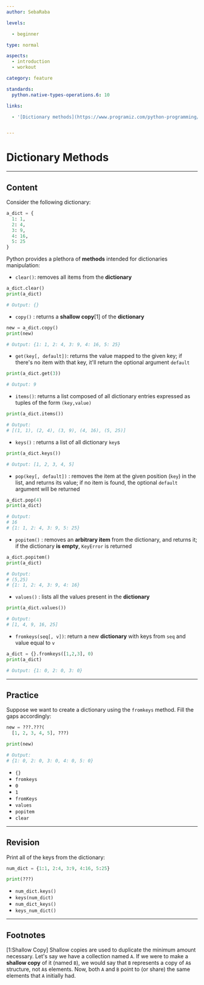 ```yaml
---
author: SebaRaba

levels:

  - beginner

type: normal

aspects:
  - introduction
  - workout

category: feature

standards:
  python.native-types-operations.6: 10

links:

  - '[Dictionary methods](https://www.programiz.com/python-programming/dictionary){website}'


---
```


# Dictionary Methods

---
## Content

Consider the following dictionary:

```python
a_dict = {
  1: 1,
  2: 4,
  3: 9, 
  4: 16, 
  5: 25
}
```

Python provides a plethora of **methods** intended for dictionaries manipulation:

- `clear()`: removes all items from the **dictionary**

```python
a_dict.clear()
print(a_dict)

# Output: {}
```

- `copy()` : returns a **shallow copy**[1] of the **dictionary**

```python
new = a_dict.copy()
print(new)

# Output: {1: 1, 2: 4, 3: 9, 4: 16, 5: 25}
```

- `get(key[, default])`: returns the value mapped to the given key; if there's no item with that key, it'll return the optional argument `default`

```py
print(a_dict.get(3))

# Output: 9
```

- `items()`: returns a list composed of all dictionary entries expressed as tuples of the form `(key,value)`

```py
print(a_dict.items())

# Output:
# [(1, 1), (2, 4), (3, 9), (4, 16), (5, 25)]
```

- `keys()` : returns a list of all dictionary `key`s

```py
print(a_dict.keys())

# Output: [1, 2, 3, 4, 5]
```

- `pop(key[, default])` : removes the item at the given position (`key`) in the list, and returns its value; if no item is found, the optional `default` argument will be returned

```py
a_dict.pop(4)
print(a_dict)

# Output:
# 16
# {1: 1, 2: 4, 3: 9, 5: 25}
```

- `popitem()` : removes an **arbitrary item** from the dictionary, and returns it; if the dictionary **is empty**, `KeyError` is returned 

```py
a_dict.popitem()
print(a_dict)

# Output:
# (5,25)
# {1: 1, 2: 4, 3: 9, 4: 16}
```

- `values()` : lists all the values present in the **dictionary**

```py
print(a_dict.values())

# Output:
# [1, 4, 9, 16, 25]
```

- `fromkeys(seq[, v])`: return a new **dictionary** with keys from `seq` and value equal to `v`

```py
a_dict = {}.fromkeys([1,2,3], 0)
print(a_dict)

# Output: {1: 0, 2: 0, 3: 0}
```

---
## Practice

Suppose we want to create a dictionary using the `fromkeys` method. Fill the gaps accordingly:
```py
new = ???.???(
  [1, 2, 3, 4, 5], ???)

print(new)

# Output:
# {1: 0, 2: 0, 3: 0, 4: 0, 5: 0}
```

* `{}`
* `fromkeys`
* `0`
* `1`
* `fromKeys`
* `values`
* `popitem`
* `clear`

---
## Revision

Print all of the keys from the dictionary:
```py
num_dict = {1:1, 2:4, 3:9, 4:16, 5:25}

print(???)
```

* `num_dict.keys()`
* `keys(num_dict)`
* `num_dict_keys()`
* `keys_num_dict()`

---
## Footnotes
[1:Shallow Copy]
Shallow copies are used to duplicate the minimum amount necessary. Let's say we have a collection named `A`. If we were to make a **shallow copy** of it (named `B`), we would say that `B` represents a copy of `A`s structure, not `A`s elements. Now, both `A` and `B` point to (or share) the same elements that `A` initially had.
